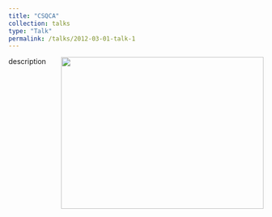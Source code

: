 ```yaml
---
title: "CSQCA"
collection: talks
type: "Talk"
permalink: /talks/2012-03-01-talk-1
---
```

description <img src="http://SendurLanter.github.io/files/dissemination.gif"  width="400" height="300" align=right>